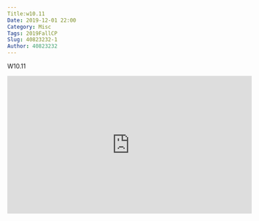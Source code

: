 ```yaml
---
Title:w10.11
Date: 2019-12-01 22:00
Category: Misc
Tags: 2019FallCP
Slug: 40823232-1
Author: 40823232
---
```

W10.11
<iframe width="560" height="315" allow="accelerometer; autoplay; encrypted-media; gyroscope; picture-in-picture" allowfullscreen="allowfullscreen" frameborder="0" src="https://www.youtube.com/embed/I5e5wercnU4"></iframe>
